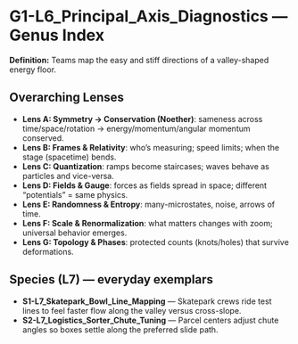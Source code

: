 # G1-L6_Principal_Axis_Diagnostics — Genus Index
**Definition:** Teams map the easy and stiff directions of a valley-shaped energy floor.

## Overarching Lenses

- **Lens A: Symmetry -> Conservation (Noether)**: sameness across time/space/rotation → energy/momentum/angular momentum conserved.
- **Lens B: Frames & Relativity**: who’s measuring; speed limits; when the stage (spacetime) bends.
- **Lens C: Quantization**: ramps become staircases; waves behave as particles and vice-versa.
- **Lens D: Fields & Gauge**: forces as fields spread in space; different “potentials” = same physics.
- **Lens E: Randomness & Entropy**: many-microstates, noise, arrows of time.
- **Lens F: Scale & Renormalization**: what matters changes with zoom; universal behavior emerges.
- **Lens G: Topology & Phases**: protected counts (knots/holes) that survive deformations.

## Species (L7) — everyday exemplars
- **S1-L7_Skatepark_Bowl_Line_Mapping** — Skatepark crews ride test lines to feel faster flow along the valley versus cross-slope.
- **S2-L7_Logistics_Sorter_Chute_Tuning** — Parcel centers adjust chute angles so boxes settle along the preferred slide path.
